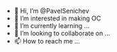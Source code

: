 - 👋 Hi, I’m @PavelSenichev
- 👀 I’m interested in making ОС
- 🌱 I’m currently learning ...
- 💞️ I’m looking to collaborate on ...
- 📫 How to reach me ...

<!---
PavelSenichev/PavelSenichev is a ✨ special ✨ repository because its `README.md` (this file) appears on your GitHub profile.
You can click the Preview link to take a look at your changes.
--->
